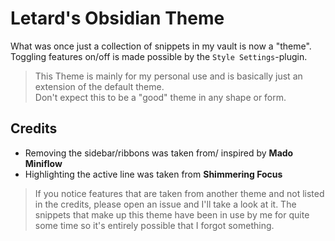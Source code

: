 # Letard's Obsidian Theme

What was once just a collection of snippets in my vault is now a "theme".  
Toggling features on/off is made possible by the `Style Settings`-plugin.


> This Theme is mainly for my personal use and is basically just an extension of the default theme.  
> Don't expect this to be a "good" theme in any shape or form.  


## Credits

- Removing the sidebar/ribbons was taken from/ inspired by **Mado Miniflow**
- Highlighting the active line was taken from **Shimmering Focus**

> If you notice features that are taken from another theme and not listed in the credits, please open an issue and I'll take a look at it. The snippets that make up this theme have been in use by me for quite some time so it's entirely possible that I forgot something.
